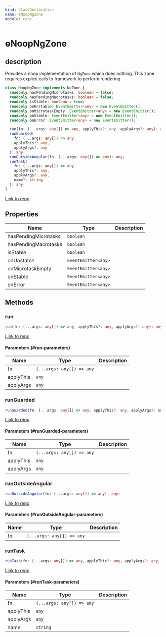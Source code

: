 ```yaml
---
kind: ClassDeclaration
name: ɵNoopNgZone
module: core
---
```


# ɵNoopNgZone

## description

Provides a noop implementation of `NgZone` which does nothing. This zone requires explicit calls
to framework to perform rendering.

```ts
class NoopNgZone implements NgZone {
  readonly hasPendingMicrotasks: boolean = false;
  readonly hasPendingMacrotasks: boolean = false;
  readonly isStable: boolean = true;
  readonly onUnstable: EventEmitter<any> = new EventEmitter();
  readonly onMicrotaskEmpty: EventEmitter<any> = new EventEmitter();
  readonly onStable: EventEmitter<any> = new EventEmitter();
  readonly onError: EventEmitter<any> = new EventEmitter();

  run(fn: (...args: any[]) => any, applyThis?: any, applyArgs?: any): any;
  runGuarded(
    fn: (...args: any[]) => any,
    applyThis?: any,
    applyArgs?: any
  ): any;
  runOutsideAngular(fn: (...args: any[]) => any): any;
  runTask(
    fn: (...args: any[]) => any,
    applyThis?: any,
    applyArgs?: any,
    name?: string
  ): any;
}
```

[Link to repo](https://github.com/timdeschryver/angular/blob/master/packages/core/src/zone/ng_zone.ts#L382-L406)

## Properties

| Name                 | Type                | Description |
| -------------------- | ------------------- | ----------- |
| hasPendingMicrotasks | `boolean`           |             |
| hasPendingMacrotasks | `boolean`           |             |
| isStable             | `boolean`           |             |
| onUnstable           | `EventEmitter<any>` |             |
| onMicrotaskEmpty     | `EventEmitter<any>` |             |
| onStable             | `EventEmitter<any>` |             |
| onError              | `EventEmitter<any>` |             |

## Methods

### run

```ts
run(fn: (...args: any[]) => any, applyThis?: any, applyArgs?: any): any;
```

[Link to repo](https://github.com/timdeschryver/angular/blob/master/packages/core/src/zone/ng_zone.ts#L391-L393)

#### Parameters (#run-parameters)

| Name      | Type                      | Description |
| --------- | ------------------------- | ----------- |
| fn        | `(...args: any[]) => any` |             |
| applyThis | `any`                     |             |
| applyArgs | `any`                     |             |

### runGuarded

```ts
runGuarded(fn: (...args: any[]) => any, applyThis?: any, applyArgs?: any): any;
```

[Link to repo](https://github.com/timdeschryver/angular/blob/master/packages/core/src/zone/ng_zone.ts#L395-L397)

#### Parameters (#runGuarded-parameters)

| Name      | Type                      | Description |
| --------- | ------------------------- | ----------- |
| fn        | `(...args: any[]) => any` |             |
| applyThis | `any`                     |             |
| applyArgs | `any`                     |             |

### runOutsideAngular

```ts
runOutsideAngular(fn: (...args: any[]) => any): any;
```

[Link to repo](https://github.com/timdeschryver/angular/blob/master/packages/core/src/zone/ng_zone.ts#L399-L401)

#### Parameters (#runOutsideAngular-parameters)

| Name | Type                      | Description |
| ---- | ------------------------- | ----------- |
| fn   | `(...args: any[]) => any` |             |

### runTask

```ts
runTask(fn: (...args: any[]) => any, applyThis?: any, applyArgs?: any, name?: string): any;
```

[Link to repo](https://github.com/timdeschryver/angular/blob/master/packages/core/src/zone/ng_zone.ts#L403-L405)

#### Parameters (#runTask-parameters)

| Name      | Type                      | Description |
| --------- | ------------------------- | ----------- |
| fn        | `(...args: any[]) => any` |             |
| applyThis | `any`                     |             |
| applyArgs | `any`                     |             |
| name      | `string`                  |             |
